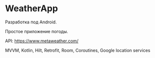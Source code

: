 # WeatherApp

Разработка под Android.

Простое приложение погоды.

API:
https://www.metaweather.com/

MVVM, Kotlin, Hilt, Retrofit, Room, Coroutines, Google location services



